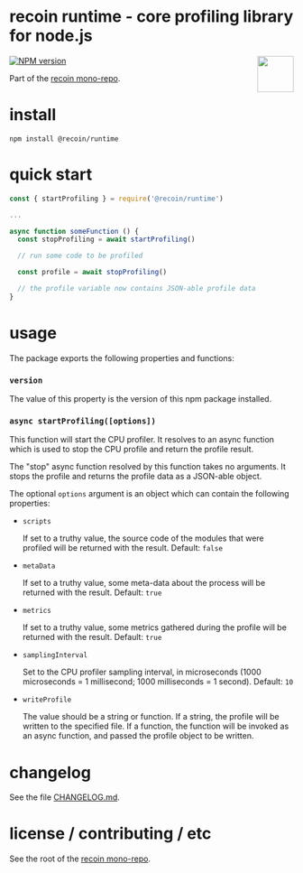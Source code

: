 recoin runtime - core profiling library for node.js
================================================================================

<img src="https://raw.githubusercontent.com/pmuellr/recoin/master/docs/images/recoin.png" width="64" align="right">

[![NPM version](https://img.shields.io/npm/v/@recoin/runtime.svg)](https://www.npmjs.com/package/@recoin/runtime)

Part of the [recoin mono-repo](https://github.com/pmuellr/recoin).


install
================================================================================

    npm install @recoin/runtime


quick start
================================================================================

```js
const { startProfiling } = require('@recoin/runtime')

...

async function someFunction () {
  const stopProfiling = await startProfiling()

  // run some code to be profiled

  const profile = await stopProfiling()

  // the profile variable now contains JSON-able profile data
}

```


usage
================================================================================

The package exports the following properties and functions:


### `version`

The value of this property is the version of this npm package installed.


### `async startProfiling([options])`

This function will start the CPU profiler.  It resolves to an async function
which is used to stop the CPU profile and return the profile result.

The "stop" async function resolved by this function takes no arguments.
It stops the profile and returns the profile data as a JSON-able object.

The optional `options` argument is an object which can contain the following
properties:

- `scripts`

  If set to a truthy value, the source code of the modules that were profiled
  will be returned with the result.
  Default: `false`

- `metaData`

  If set to a truthy value, some meta-data about the process
  will be returned with the result.
  Default: `true`

- `metrics`

  If set to a truthy value, some metrics gathered during the profile
  will be returned with the result.
  Default: `true`

- `samplingInterval`

  Set to the CPU profiler sampling interval, in microseconds
  (1000 microseconds = 1 millisecond; 1000 milliseconds = 1 second).
  Default: `10`

- `writeProfile`

  The value should be a string or function.  If a string, the profile
  will be written to the specified file.  If a function, the function
  will be invoked as an async function, and passed the profile object
  to be written.


changelog
================================================================================

See the file [CHANGELOG.md](CHANGELOG.md).


license / contributing / etc
================================================================================

See the root of the [recoin mono-repo](https://github.com/pmuellr/recoin).